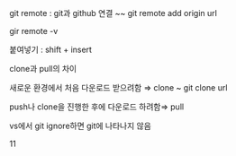 git remote : git과 github 연결 ~~ git remote add origin url

gir remote -v

붙여넣기 : shift + insert

clone과 pull의 차이

새로운 환경에서 처음 다운로드 받으려함 ⇒ clone ~ git clone url

push나 clone을 진행한 후에 다운로드 하려함⇒ pull 

vs에서 git ignore하면 git에 나타나지 않음

11